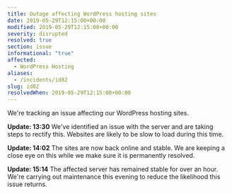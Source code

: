 ```yaml
---
title: Outage affecting WordPress hosting sites
date: 2019-05-29T12:15:00+00:00
modified: 2019-05-29T12:15:00+00:00
severity: disrupted
resolved: true
section: issue
informational: "true"
affected:
  - WordPress Hosting
aliases:
  - /incidents/id82
slug: id82
resolvedWhen: 2019-05-29T12:15:00+00:00
---
```


We're tracking an issue affecting our WordPress hosting sites.

**Update: 13:30** We've identified an issue with the server and are taking steps to rectify this.  Websites are likely to be slow to load during this time.

**Update: 14:02** The sites are now back online and stable. We are keeping a close eye on this while we make sure it is permanently resolved.

**Update: 15:14** The affected server has remained stable for over an hour.  We're carrying out maintenance this evening to reduce the likelihood this issue returns.

